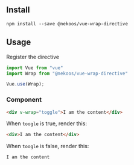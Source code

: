 ## Install

```shell
npm install --save @nekoos/vue-wrap-directive
```

## Usage

Register the directive

```js
import Vue from "vue"
import Wrap from "@nekoos/vue-wrap-directive"

Vue.use(Wrap);
```

### Component

```html
<div v-wrap="toggle">I am the content</div>
```

When `toogle` is true, render this:
```html
<div>I am the content</div>
```

When `toogle` is false, render this:
```html
I am the content
```